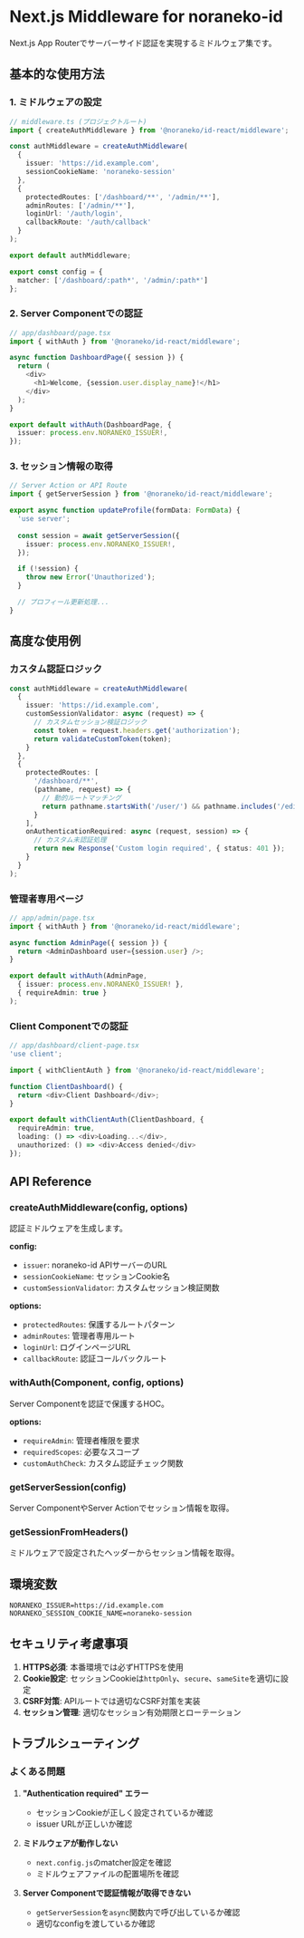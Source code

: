 # Next.js Middleware for noraneko-id

Next.js App Routerでサーバーサイド認証を実現するミドルウェア集です。

## 基本的な使用方法

### 1. ミドルウェアの設定

```typescript
// middleware.ts (プロジェクトルート)
import { createAuthMiddleware } from '@noraneko/id-react/middleware';

const authMiddleware = createAuthMiddleware(
  {
    issuer: 'https://id.example.com',
    sessionCookieName: 'noraneko-session'
  },
  {
    protectedRoutes: ['/dashboard/**', '/admin/**'],
    adminRoutes: ['/admin/**'],
    loginUrl: '/auth/login',
    callbackRoute: '/auth/callback'
  }
);

export default authMiddleware;

export const config = {
  matcher: ['/dashboard/:path*', '/admin/:path*']
};
```

### 2. Server Componentでの認証

```typescript
// app/dashboard/page.tsx
import { withAuth } from '@noraneko/id-react/middleware';

async function DashboardPage({ session }) {
  return (
    <div>
      <h1>Welcome, {session.user.display_name}!</h1>
    </div>
  );
}

export default withAuth(DashboardPage, {
  issuer: process.env.NORANEKO_ISSUER!,
});
```

### 3. セッション情報の取得

```typescript
// Server Action or API Route
import { getServerSession } from '@noraneko/id-react/middleware';

export async function updateProfile(formData: FormData) {
  'use server';
  
  const session = await getServerSession({
    issuer: process.env.NORANEKO_ISSUER!,
  });

  if (!session) {
    throw new Error('Unauthorized');
  }

  // プロフィール更新処理...
}
```

## 高度な使用例

### カスタム認証ロジック

```typescript
const authMiddleware = createAuthMiddleware(
  {
    issuer: 'https://id.example.com',
    customSessionValidator: async (request) => {
      // カスタムセッション検証ロジック
      const token = request.headers.get('authorization');
      return validateCustomToken(token);
    }
  },
  {
    protectedRoutes: [
      '/dashboard/**',
      (pathname, request) => {
        // 動的ルートマッチング
        return pathname.startsWith('/user/') && pathname.includes('/edit');
      }
    ],
    onAuthenticationRequired: async (request, session) => {
      // カスタム未認証処理
      return new Response('Custom login required', { status: 401 });
    }
  }
);
```

### 管理者専用ページ

```typescript
// app/admin/page.tsx
import { withAuth } from '@noraneko/id-react/middleware';

async function AdminPage({ session }) {
  return <AdminDashboard user={session.user} />;
}

export default withAuth(AdminPage, 
  { issuer: process.env.NORANEKO_ISSUER! },
  { requireAdmin: true }
);
```

### Client Componentでの認証

```typescript
// app/dashboard/client-page.tsx
'use client';

import { withClientAuth } from '@noraneko/id-react/middleware';

function ClientDashboard() {
  return <div>Client Dashboard</div>;
}

export default withClientAuth(ClientDashboard, {
  requireAdmin: true,
  loading: () => <div>Loading...</div>,
  unauthorized: () => <div>Access denied</div>
});
```

## API Reference

### createAuthMiddleware(config, options)

認証ミドルウェアを生成します。

**config:**
- `issuer`: noraneko-id APIサーバーのURL
- `sessionCookieName`: セッションCookie名
- `customSessionValidator`: カスタムセッション検証関数

**options:**
- `protectedRoutes`: 保護するルートパターン
- `adminRoutes`: 管理者専用ルート
- `loginUrl`: ログインページURL
- `callbackRoute`: 認証コールバックルート

### withAuth(Component, config, options)

Server Componentを認証で保護するHOC。

**options:**
- `requireAdmin`: 管理者権限を要求
- `requiredScopes`: 必要なスコープ
- `customAuthCheck`: カスタム認証チェック関数

### getServerSession(config)

Server ComponentやServer Actionでセッション情報を取得。

### getSessionFromHeaders()

ミドルウェアで設定されたヘッダーからセッション情報を取得。

## 環境変数

```env
NORANEKO_ISSUER=https://id.example.com
NORANEKO_SESSION_COOKIE_NAME=noraneko-session
```

## セキュリティ考慮事項

1. **HTTPS必須**: 本番環境では必ずHTTPSを使用
2. **Cookie設定**: セッションCookieは`httpOnly`、`secure`、`sameSite`を適切に設定
3. **CSRF対策**: APIルートでは適切なCSRF対策を実装
4. **セッション管理**: 適切なセッション有効期限とローテーション

## トラブルシューティング

### よくある問題

1. **"Authentication required" エラー**
   - セッションCookieが正しく設定されているか確認
   - issuer URLが正しいか確認

2. **ミドルウェアが動作しない**
   - `next.config.js`のmatcher設定を確認
   - ミドルウェアファイルの配置場所を確認

3. **Server Componentで認証情報が取得できない**
   - `getServerSession`を`async`関数内で呼び出しているか確認
   - 適切なconfigを渡しているか確認